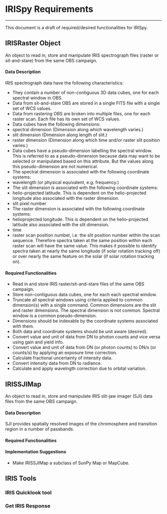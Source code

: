 # IRISpy Requirements
------------------------

This document is a draft of required/desired functionalities for IRISpy.

## IRISRaster Object

An object to read in, store and manipulate IRIS spectrograph files
(raster or sit-and-stare) from the same OBS campaign.

#### Data Description

IRIS spectrograph data have the following characteristics:
* They contain a number of non-contiguous 3D data cubes, one for each
spectral window in OBS.
* Data from sit-and-stare OBS are stored in a single FITS file with a
single set of WCS values.
* Data from rastering OBS are broken into multiple files, one for each
  raster scan.  Each file has its own set of WCS values.
* Data cubes have the following dimensions:
 * spectral dimension (Dimension along which wavelength varies.)
 * slit dimension (Dimension along length of slit.)
 * raster dimension (Dimension along which time and/or raster slit
 position varies.)
* Data cubes have a pseudo-dimension labelling the spectral window.
  This is referred to as a pseudo-dimension because data may want to
  be selected or manipulated based on this attribute.  But the values
  along this pseudo-dimension are not numerical.
* The spectral dimension is associated with the following coordinate
  systems:
 * wavelength (or physical equivalent, e.g. frequency.)
* The slit dimension is associated with the following coordinate
  systems:
 * helio-projected latitude.  This is dependent on the helio-projected
    longitude also associated with the raster dimension.
 * slit pixel number
* The raster dimension is associated with the following coordinate
  systems:
 * helioprojected longitude.  This is dependent on the
   helio-projected latitude also associated with the slit
   dimension.
 * time
 * raster scan position number, i.e. the slit position number within the
   scan sequence.  Therefore spectra taken at the same position
   within each raster scan will have the same value.  This makes it
   possible to identify spectra taken at nearly the same longitude
   (if solar rotation tracking off) or over nearly the same feature
   on the solar (if solar rotation tracking on).

#### Required Functionalities

* Read in and store IRIS raster/sit-and-stare files of the same OBS
campaign.
* Store non-contiguous data cubes, one for each each spectral window.
* Truncate all spectral windows using criteria applied to common
 dimension(s) with a single command.  Common dimensions are the slit
 and raster dimensions.  The spectral dimension is not common.
 Spectral window is a common pseudo-dimension.
* Dimensions should be indexable by the coordinate systems associated
with them.
* Both data and coordinate systems should be unit aware (desired).
* Convert value and unit of data from DN to photon counts and vice
versa using gain and yield info.
* Convert value and unit of data from DN (or photon counts) to DN/s
(or counts/s) by applying an exposure time correction.
* Calculate fractional uncertainty of intensity data.
* Convert intensity data from DN to radiance.
* Calculate and apply wavelngth correction due to orbital variation.


## IRISSJIMap

An object to read in, store and manipulate IRIS slit-jaw imager (SJI)
data files from the same OBS campaign.

#### Data Description

SJI provides spatially resolved images of the chromosphere and
transition region in a number of passbands.

#### Required Functionalities


#### Implementation Suggestions

* Make IRISSJIMap a subclass of SunPy Map or MapCube.

## IRIS Tools

### IRIS Quicklook tool

### Get IRIS Response
